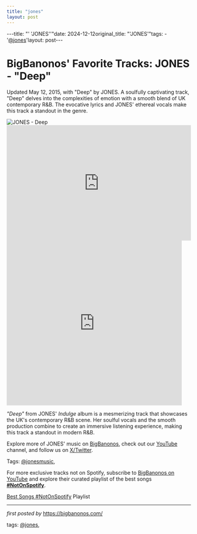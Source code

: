 ```yaml
---
title: "jones"
layout: post
---
```

---title: "' 'JONES''"date: 2024-12-12original_title: "'JONES'"tags:  - '[@jones](/tags/jones/)'layout: post---<!-- Post Title --><h1 >BigBanonos' Favorite Tracks: JONES - "Deep"</h1> <!-- Introductory Text --><p >Updated May 12, 2015, with "Deep" by JONES. A soulfully captivating track, "Deep" delves into the complexities of emotion with a smooth blend of UK contemporary R&B. The evocative lyrics and JONES' ethereal vocals make this track a standout in the genre.</p> <!-- Featured Image --><div > <img src="https://f4.bcbits.com/img/0003790999_25.jpg" alt="JONES - Deep" /></div> <!-- YouTube Video Embed --><div > <iframe width="100%" height="315" src="https://www.youtube.com/embed/COMe6V6l8HE" title="JONES - Deep" frameborder="0" allow="accelerometer; autoplay; clipboard-write; encrypted-media; gyroscope; picture-in-picture; web-share" referrerpolicy="strict-origin-when-cross-origin" allowfullscreen></iframe> <br /> <iframe width="95%%" height="450" scrolling="no" frameborder="no" src="https://w.soundcloud.com/player/?url=https%3A//api.soundcloud.com/tracks/218173758&auto_play=false&hide_related=false&show_comments=true&show_user=true&show_reposts=false&visual=true"></iframe><br /></div> <!-- Song Information --><div > <p><em>"Deep"</em> from JONES' *Indulge* album is a mesmerizing track that showcases the UK's contemporary R&B scene. Her soulful vocals and the smooth production combine to create an immersive listening experience, making this track a standout in modern R&B.</p></div> <!-- Footer Links --><div > <p>Explore more of JONES' music on <a href="https://bigbanonos.com/" target="_blank">BigBanonos</a>, check out our <a href="https://www.youtube.com/[@BigBanonos](/tags/BigBanonos/)" target="_blank">YouTube</a> channel, and follow us on <a href="https://x.com/bigbanonos" target="_blank">X/Twitter</a>.</p></div> <!-- Tags --><p >Tags: [@jonesmusic](/tags/jonesmusic/),</p><!--Subscribe and Playlist Links--><div>    <p>For more exclusive tracks not on Spotify, subscribe to <a href="https://www.youtube.com/[@BigBanonos](/tags/BigBanonos/)" target="_blank">BigBanonos on YouTube</a> and explore their curated playlist of the best songs <strong>[#NotOnSpotify](/tags/NotOnSpotify/)</strong>.</p>    <p><a href="https://www.youtube.com/playlist?list=PLtuNtuTatqI0kFahUCbtbfenC_ET5O_tr" target="_blank">Best Songs [#NotOnSpotify](/tags/NotOnSpotify/) Playlist<br /></a></p></div><hr /><p><em>first posted by</em> <a href="https://bigbanonos.com/" rel="noopener" target="_new">https://bigbanonos.com/</a></p><p>tags: [@jones](/tags/jones/),</p>